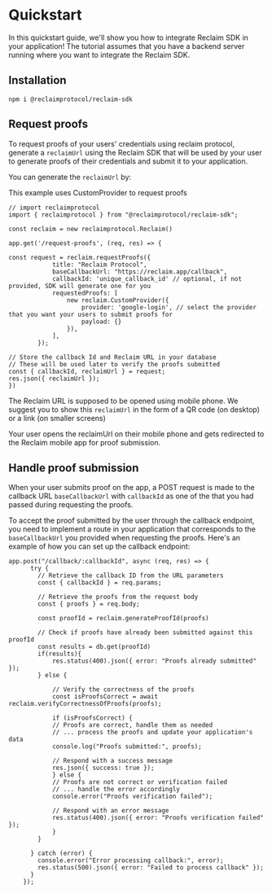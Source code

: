 # Quickstart

In this quickstart guide, we'll show you how to integrate Reclaim SDK in your application! The tutorial assumes that you have a backend server running where you want to integrate the Reclaim SDK.

## Installation

```
npm i @reclaimprotocol/reclaim-sdk
```

## Request proofs

To request proofs of your users' credentials using reclaim protocol, generate a `reclaimUrl` using the Reclaim SDK that will be used by your user to generate proofs of their credentials and submit it to your application.

You can generate the `reclaimUrl` by:

This example uses CustomProvider to request proofs

```
// import reclaimprotocol
import { reclaimprotocol } from "@reclaimprotocol/reclaim-sdk";

const reclaim = new reclaimprotocol.Reclaim()

app.get('/request-proofs', (req, res) => {

const request = reclaim.requestProofs({
            title: "Reclaim Protocol",
            baseCallbackUrl: "https://reclaim.app/callback",
            callbackId: 'unique_callback_id' // optional, if not provided, SDK will generate one for you
            requestedProofs: [
                new reclaim.CustomProvider({
                    provider: 'google-login', // select the provider that you want your users to submit proofs for
                    payload: {}
                }),
            ],
        });

// Store the callback Id and Reclaim URL in your database
// These will be used later to verify the proofs submitted
const { callbackId, reclaimUrl } = request;
res.json({ reclaimUrl });
})
```

The Reclaim URL is supposed to be opened using mobile phone. We suggest you to show this `reclaimUrl` in the form of a QR code (on desktop) or a link (on smaller screens)

Your user opens the reclaimUrl on their mobile phone and gets redirected to the Reclaim mobile app for proof submission.

## Handle proof submission

When your user submits proof on the app, a POST request is made to the callback URL `baseCallbackUrl` with `callbackId` as one of the that you had passed during requesting the proofs.

To accept the proof submitted by the user through the callback endpoint, you need to implement a route in your application that corresponds to the `baseCallbackUrl` you provided when requesting the proofs. Here's an example of how you can set up the callback endpoint:

```
app.post("/callback/:callbackId", async (req, res) => {
      try {
        // Retrieve the callback ID from the URL parameters
        const { callbackId } = req.params;

        // Retrieve the proofs from the request body
        const { proofs } = req.body;

        const proofId = reclaim.generateProofId(proofs)

        // Check if proofs have already been submitted against this proofId
        const results = db.get(proofId)
        if(results){
            res.status(400).json({ error: "Proofs already submitted" });
        } else {

            // Verify the correctness of the proofs 
            const isProofsCorrect = await reclaim.verifyCorrectnessOfProofs(proofs);

            if (isProofsCorrect) {
            // Proofs are correct, handle them as needed
            // ... process the proofs and update your application's data
            console.log("Proofs submitted:", proofs);

            // Respond with a success message
            res.json({ success: true });
            } else {
            // Proofs are not correct or verification failed
            // ... handle the error accordingly
            console.error("Proofs verification failed");

            // Respond with an error message
            res.status(400).json({ error: "Proofs verification failed" });
            }
        }

      } catch (error) {
        console.error("Error processing callback:", error);
        res.status(500).json({ error: "Failed to process callback" });
      }
    });
```
